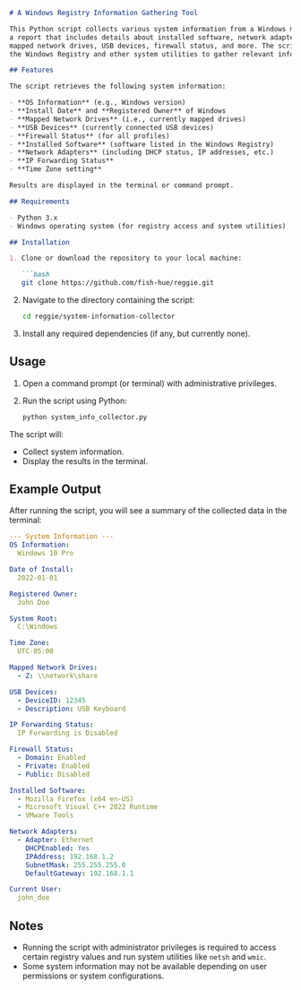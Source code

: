 ```markdown
# A Windows Registry Information Gathering Tool

This Python script collects various system information from a Windows machine and generates
a report that includes details about installed software, network adapters,
mapped network drives, USB devices, firewall status, and more. The script pulls data from
the Windows Registry and other system utilities to gather relevant information.

## Features

The script retrieves the following system information:

- **OS Information** (e.g., Windows version)
- **Install Date** and **Registered Owner** of Windows
- **Mapped Network Drives** (i.e., currently mapped drives)
- **USB Devices** (currently connected USB devices)
- **Firewall Status** (for all profiles)
- **Installed Software** (software listed in the Windows Registry)
- **Network Adapters** (including DHCP status, IP addresses, etc.)
- **IP Forwarding Status**
- **Time Zone setting**

Results are displayed in the terminal or command prompt.

## Requirements

- Python 3.x
- Windows operating system (for registry access and system utilities)

## Installation

1. Clone or download the repository to your local machine:

   ```bash
   git clone https://github.com/fish-hue/reggie.git
   ```

2. Navigate to the directory containing the script:

   ```bash
   cd reggie/system-information-collector
   ```

3. Install any required dependencies (if any, but currently none).

## Usage

1. Open a command prompt (or terminal) with administrative privileges.
2. Run the script using Python:

   ```bash
   python system_info_collector.py
   ```

The script will:
- Collect system information.
- Display the results in the terminal.

## Example Output

After running the script, you will see a summary of the collected data in the terminal:

```yaml
--- System Information ---
OS Information:
  Windows 10 Pro

Date of Install:
  2022-01-01

Registered Owner:
  John Doe

System Root:
  C:\Windows

Time Zone:
  UTC-05:00

Mapped Network Drives:
  - Z: \\network\share

USB Devices:
  - DeviceID: 12345
  - Description: USB Keyboard

IP Forwarding Status:
  IP Forwarding is Disabled

Firewall Status:
  - Domain: Enabled
  - Private: Enabled
  - Public: Disabled

Installed Software:
  - Mozilla Firefox (x64 en-US)
  - Microsoft Visual C++ 2022 Runtime
  - VMware Tools

Network Adapters:
  - Adapter: Ethernet
    DHCPEnabled: Yes
    IPAddress: 192.168.1.2
    SubnetMask: 255.255.255.0
    DefaultGateway: 192.168.1.1

Current User:
  john_doe
```

## Notes

- Running the script with administrator privileges is required to access certain registry values and run system utilities like `netsh` and `wmic`.
- Some system information may not be available depending on user permissions or system configurations.
```
